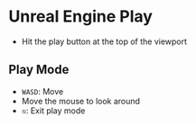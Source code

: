 # Unreal Engine Play

- Hit the play button at the top of the viewport

## Play Mode

- `WASD`: Move
- Move the mouse to look around
- `⎋`: Exit play mode
